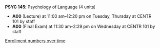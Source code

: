 **PSYC 145**: Psychology of Language (4 units)

- **A00** (Lecture) at 11:00 am–12:20 pm on Tuesday, Thursday at CENTR 101 by staff
- **A00** (Final Exam) at 11:30 am–2:29 pm on Wednesday at CENTR 101 by staff

[Enrollment numbers over time](./PSYC145.tsv)
